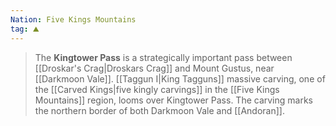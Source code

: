 ```yaml
---
Nation: Five Kings Mountains
tag: ⛰️
---
```

> The **Kingtower Pass** is a strategically important pass between [[Droskar's Crag|Droskars Crag]] and Mount Gustus, near [[Darkmoon Vale]]. [[Taggun I|King Tagguns]] massive carving, one of the [[Carved Kings|five kingly carvings]] in the [[Five Kings Mountains]] region, looms over Kingtower Pass. The carving marks the northern border of both Darkmoon Vale and [[Andoran]].








